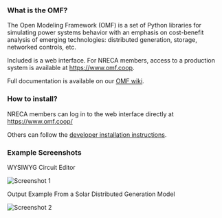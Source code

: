 ### What is the OMF?


The Open Modeling Framework (OMF) is a set of Python libraries for simulating power systems behavior with an emphasis on cost-benefit analysis of emerging technologies: distributed generation, storage, networked controls, etc.

Included is a web interface. For NRECA members, access to a production system is available at https://www.omf.coop.

Full documentation is available on our [OMF wiki](https://github.com/dpinney/omf/wiki).

### How to install?
NRECA members can log in to the web interface directly at https://www.omf.coop/

Others can follow the [developer installation instructions](https://github.com/dpinney/omf/wiki/Developer-Documentation).

### Example Screenshots

WYSIWYG Circuit Editor

![Screenshot 1](https://raw.github.com/wiki/dpinney/omf/images/screenshot1.jpg)

Output Example From a Solar Distributed Generation Model

![Screenshot 2](https://raw.github.com/wiki/dpinney/omf/images/screenshot2.JPG)
